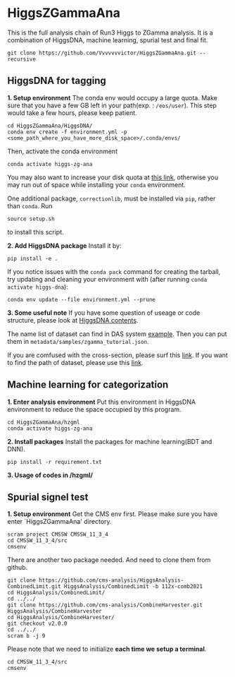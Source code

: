 # HiggsZGammaAna
This is the full analysis chain of Run3 Higgs to ZGamma analysis. It is a combination of HiggsDNA, machine learning, spurial test and final fit. 

```
git clone https://github.com/Vvvvvvvictor/HiggsZGammaAna.git --recursive
```
## HiggsDNA for tagging
**1. Setup environment**
The conda env would occupy a large quota. Make sure that you have a few GB left in your path(exp. : `/eos/user`). This step would take a few hours, please keep patient.
```
cd HiggsZGammaAna/HiggsDNA/
conda env create -f environment.yml -p <some_path_where_you_have_more_disk_space>/.conda/envs/
```
Then, activate the conda environment

```
conda activate higgs-zg-ana
```

You may also want to increase your disk quota at [this link](https://resources.web.cern.ch/resources/Manage/EOS/Default.aspx), otherwise you may run out of space while installing your `conda` environment.

One additional package, `correctionlib`, must be installed via `pip`, rather than `conda`. Run
```
source setup.sh
```
to install this script.

**2. Add HiggsDNA package**
Install it by:
```
pip install -e .
```
If you notice issues with the `conda pack` command for creating the tarball, try updating and cleaning your environment with (after running `conda activate higgs-dna`):
```
conda env update --file environment.yml --prune
```

**3. Some useful note**
If you have some question of useage or code structure, please look at [HiggsDNA contents](https://sam-may.github.io/higgs_dna_tutorial.github.io/).

The name list of dataset can find in DAS system [example](https://cmsweb.cern.ch/das/request?instance=prod/global&input=file+dataset%3D%2FVBFHToZG_M-125_TuneCP5_13TeV-powheg-pythia8%2FRunIISummer19UL17NanoAODv2-106X_mc2017_realistic_v8-v1%2FNANOAODSIM). Then you can put them in `metadata/samples/zgamma_tutorial.json`.

If you are comfused with the cross-section, please surf this [link](https://xsdb-temp.app.cern.ch/?columns=38289920&currentPage=0&ordDirection=1&ordFieldName=process_name&pageSize=50). If you want to find the path of dataset, please use this [link](https://cms-pdmv.cern.ch/mcm/requests?page=0&mcdb_id=102X_dataRun2_v11&shown=127).

## Machine learning for categorization
**1. Enter analysis environment**
Put this environment in HiggsDNA environment to reduce the space occupied by this program.
```
cd HiggsZGammaAna/hzgml
conda activate higgs-zg-ana
```
**2. Install packages**
Install the packages for machine learning(BDT and DNN).
```
pip install -r requirement.txt
```

**3. Usage of codes in /hzgml/**


## Spurial signel test
**1. Setup environment**
Get the CMS env first. Please make sure you have enter `HiggsZGammaAna' directory.
```
scram project CMSSW CMSSW_11_3_4
cd CMSSW_11_3_4/src
cmsenv
```
There are another two package needed. And need to clone them from github.
```
git clone https://github.com/cms-analysis/HiggsAnalysis-CombinedLimit.git HiggsAnalysis/CombinedLimit -b 112x-comb2021
cd HiggsAnalysis/CombinedLimit/
cd ../../
git clone https://github.com/cms-analysis/CombineHarvester.git HiggsAnalysis/CombineHarvester
cd HiggsAnalysis/CombineHarvester/
git checkout v2.0.0
cd ../../
scram b -j 9
```
Please note that we need to initialize **each time we setup a terminal**.
```
cd CMSSW_11_3_4/src
cmsenv
```
